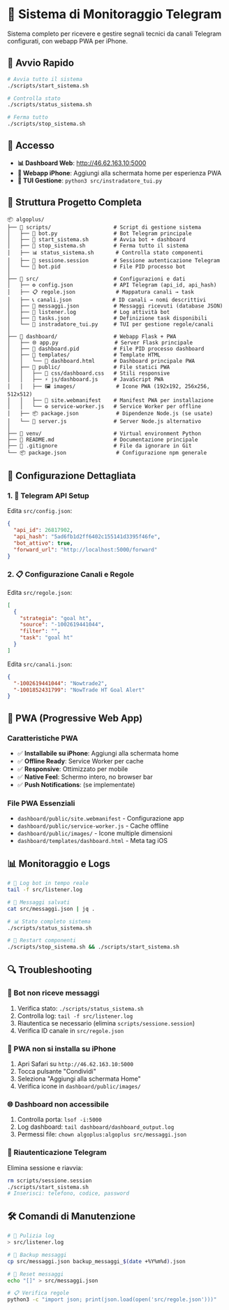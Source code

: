 # 🤖 Sistema di Monitoraggio Telegram

Sistema completo per ricevere e gestire segnali tecnici da canali Telegram configurati, con webapp PWA per iPhone.

## 🚀 Avvio Rapido

```bash
# Avvia tutto il sistema
./scripts/start_sistema.sh

# Controlla stato
./scripts/status_sistema.sh

# Ferma tutto
./scripts/stop_sistema.sh
```

## 📱 Accesso

- **📊 Dashboard Web**: http://46.62.163.10:5000 
- **📱 Webapp iPhone**: Aggiungi alla schermata home per esperienza PWA
- **🔧 TUI Gestione**: `python3 src/instradatore_tui.py`

## 📁 Struttura Progetto Completa

```
📦 algoplus/
├── 📁 scripts/                    # Script di gestione sistema
│   ├── 🤖 bot.py                  # Bot Telegram principale
│   ├── 🚀 start_sistema.sh        # Avvia bot + dashboard
│   ├── 🛑 stop_sistema.sh         # Ferma tutto il sistema
│   ├── 📊 status_sistema.sh       # Controlla stato componenti
│   ├── 🔑 sessione.session        # Sessione autenticazione Telegram
│   └── 📝 bot.pid                 # File PID processo bot
│
├── 📁 src/                        # Configurazioni e dati
│   ├── ⚙️ config.json             # API Telegram (api_id, api_hash)
│   ├── 📋 regole.json             # Mappatura canali → task
│   ├── 📞 canali.json             # ID canali → nomi descrittivi
│   ├── 💾 messaggi.json           # Messaggi ricevuti (database JSON)
│   ├── 📝 listener.log            # Log attività bot
│   ├── 🎯 tasks.json              # Definizione task disponibili
│   └── 🔧 instradatore_tui.py     # TUI per gestione regole/canali
│
├── 📁 dashboard/                  # Webapp Flask + PWA
│   ├── 🌐 app.py                  # Server Flask principale
│   ├── 📝 dashboard.pid           # File PID processo dashboard
│   ├── 📄 templates/              # Template HTML
│   │   └── 📱 dashboard.html      # Dashboard principale PWA
│   ├── 📁 public/                 # File statici PWA
│   │   ├── 🎨 css/dashboard.css   # Stili responsive
│   │   ├── ⚡ js/dashboard.js     # JavaScript PWA
│   │   ├── 🖼️ images/             # Icone PWA (192x192, 256x256, 512x512)
│   │   ├── 📱 site.webmanifest    # Manifest PWA per installazione
│   │   └── ⚙️ service-worker.js   # Service Worker per offline
│   ├── 📦 package.json            # Dipendenze Node.js (se usate)
│   └── 🔧 server.js               # Server Node.js alternativo
│
├── 📁 venv/                       # Virtual environment Python
├── 📖 README.md                   # Documentazione principale
├── 🚫 .gitignore                  # File da ignorare in Git
└── 📦 package.json                # Configurazione npm generale
```

## 🔧 Configurazione Dettagliata

### 1. 🔑 Telegram API Setup

Edita `src/config.json`:
```json
{
  "api_id": 26817902,
  "api_hash": "5ad6fb1d2ff6402c155141d3395f46fe",
  "bot_attivo": true,
  "forward_url": "http://localhost:5000/forward"
}
```

### 2. 📋 Configurazione Canali e Regole

Edita `src/regole.json`:
```json
[
  {
    "strategia": "goal ht",
    "source": "-1002619441044",
    "filter": "",
    "task": "goal ht"
  }
]
```

Edita `src/canali.json`:
```json
{
  "-1002619441044": "Nowtrade2",
  "-1001852431799": "NowTrade HT Goal Alert"
}
```

## 📱 PWA (Progressive Web App)

### Caratteristiche PWA
- ✅ **Installabile su iPhone**: Aggiungi alla schermata home
- ✅ **Offline Ready**: Service Worker per cache
- ✅ **Responsive**: Ottimizzato per mobile
- ✅ **Native Feel**: Schermo intero, no browser bar
- ✅ **Push Notifications**: (se implementate)

### File PWA Essenziali
- `dashboard/public/site.webmanifest` - Configurazione app
- `dashboard/public/service-worker.js` - Cache offline
- `dashboard/public/images/` - Icone multiple dimensioni
- `dashboard/templates/dashboard.html` - Meta tag iOS

## 📊 Monitoraggio e Logs

```bash
# 📝 Log bot in tempo reale
tail -f src/listener.log

# 💾 Messaggi salvati
cat src/messaggi.json | jq .

# 📊 Stato completo sistema
./scripts/status_sistema.sh

# 🔄 Restart componenti
./scripts/stop_sistema.sh && ./scripts/start_sistema.sh
```

## 🔍 Troubleshooting

### 🤖 Bot non riceve messaggi
1. Verifica stato: `./scripts/status_sistema.sh`
2. Controlla log: `tail -f src/listener.log`  
3. Riautentica se necessario (elimina `scripts/sessione.session`)
4. Verifica ID canale in `src/regole.json`

### 📱 PWA non si installa su iPhone
1. Apri Safari su `http://46.62.163.10:5000`
2. Tocca pulsante "Condividi" 
3. Seleziona "Aggiungi alla schermata Home"
4. Verifica icone in `dashboard/public/images/`

### 🌐 Dashboard non accessibile
1. Controlla porta: `lsof -i:5000`
2. Log dashboard: `tail dashboard/dashboard_output.log`
3. Permessi file: `chown algoplus:algoplus src/messaggi.json`

### 🔑 Riautenticazione Telegram
Elimina sessione e riavvia:
```bash
rm scripts/sessione.session
./scripts/start_sistema.sh
# Inserisci: telefono, codice, password
```

## 🛠️ Comandi di Manutenzione

```bash
# 🧹 Pulizia log
> src/listener.log

# 💾 Backup messaggi
cp src/messaggi.json backup_messaggi_$(date +%Y%m%d).json

# 🔄 Reset messaggi
echo "[]" > src/messaggi.json

# 📋 Verifica regole
python3 -c "import json; print(json.load(open('src/regole.json')))"
``` 